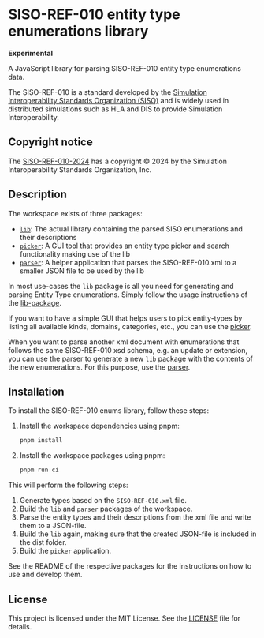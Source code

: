 # SISO-REF-010 entity type enumerations library

**Experimental**

A JavaScript library for parsing SISO-REF-010 entity type enumerations data.

The SISO-REF-010 is a standard developed by the
[Simulation Interoperability Standards Organization (SISO)](https://www.sisostds.org/Home.aspx) and is widely used in distributed
simulations such as HLA and DIS to provide Simulation Interoperability.

## Copyright notice

The [SISO-REF-010-2024](https://www.sisostandards.org/page/ReferenceDocuments) has a copyright © 2024 by the Simulation Interoperability
Standards Organization, Inc.

## Description

The workspace exists of three packages:

- [`lib`](packages/lib): The actual library containing the parsed SISO enumerations and their descriptions
- [`picker`](packages/picker): A GUI tool that provides an entity type picker and search functionality making use of the lib
- [`parser`](packages/parser): A helper application that parses the SISO-REF-010.xml to a smaller JSON file to be used by the lib

In most use-cases the `lib` package is all you need for generating and parsing Entity Type enumerations. Simply follow the usage
instructions of the [lib-package](packages/lib/README.md).

If you want to have a simple GUI that helps users to pick entity-types by listing all available kinds, domains, categories, etc., you can
use the [picker](packages/picker/README.md).

When you want to parse another xml document with enumerations that follows the same SISO-REF-010 xsd schema, e.g. an update or extension,
you can use the parser to generate a new `lib` package with the contents of the new enumerations. For this purpose, use the
[parser](packages/parser/README.md).

## Installation

To install the SISO-REF-010 enums library, follow these steps:

1. Install the workspace dependencies using pnpm:

   ```sh
   pnpm install
   ```

1. Install the workspace packages using pnpm:

   ```sh
   pnpm run ci
   ```

This will perform the following steps:

1. Generate types based on the `SISO-REF-010.xml` file.
2. Build the `lib` and `parser` packages of the workspace.
3. Parse the entity types and their descriptions from the xml file and write them to a JSON-file.
4. Build the `lib` again, making sure that the created JSON-file is included in the dist folder.
5. Build the `picker` application.

See the README of the respective packages for the instructions on how to use and develop them.

## License

This project is licensed under the MIT License. See the [LICENSE](LICENSE) file for details.
